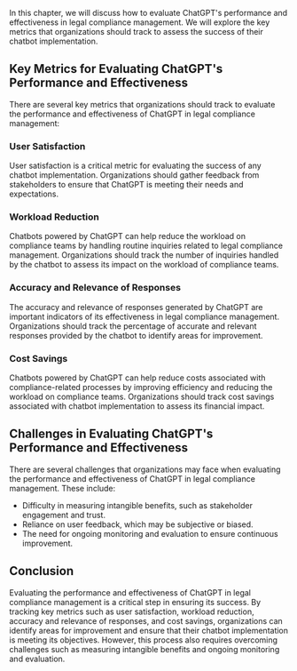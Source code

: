 
In this chapter, we will discuss how to evaluate ChatGPT's performance and effectiveness in legal compliance management. We will explore the key metrics that organizations should track to assess the success of their chatbot implementation.

Key Metrics for Evaluating ChatGPT's Performance and Effectiveness
------------------------------------------------------------------

There are several key metrics that organizations should track to evaluate the performance and effectiveness of ChatGPT in legal compliance management:

### User Satisfaction

User satisfaction is a critical metric for evaluating the success of any chatbot implementation. Organizations should gather feedback from stakeholders to ensure that ChatGPT is meeting their needs and expectations.

### Workload Reduction

Chatbots powered by ChatGPT can help reduce the workload on compliance teams by handling routine inquiries related to legal compliance management. Organizations should track the number of inquiries handled by the chatbot to assess its impact on the workload of compliance teams.

### Accuracy and Relevance of Responses

The accuracy and relevance of responses generated by ChatGPT are important indicators of its effectiveness in legal compliance management. Organizations should track the percentage of accurate and relevant responses provided by the chatbot to identify areas for improvement.

### Cost Savings

Chatbots powered by ChatGPT can help reduce costs associated with compliance-related processes by improving efficiency and reducing the workload on compliance teams. Organizations should track cost savings associated with chatbot implementation to assess its financial impact.

Challenges in Evaluating ChatGPT's Performance and Effectiveness
----------------------------------------------------------------

There are several challenges that organizations may face when evaluating the performance and effectiveness of ChatGPT in legal compliance management. These include:

* Difficulty in measuring intangible benefits, such as stakeholder engagement and trust.
* Reliance on user feedback, which may be subjective or biased.
* The need for ongoing monitoring and evaluation to ensure continuous improvement.

Conclusion
----------

Evaluating the performance and effectiveness of ChatGPT in legal compliance management is a critical step in ensuring its success. By tracking key metrics such as user satisfaction, workload reduction, accuracy and relevance of responses, and cost savings, organizations can identify areas for improvement and ensure that their chatbot implementation is meeting its objectives. However, this process also requires overcoming challenges such as measuring intangible benefits and ongoing monitoring and evaluation.
